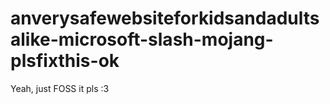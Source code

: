 # anverysafewebsiteforkidsandadultsalike-microsoft-slash-mojang-plsfixthis-ok
Yeah, just FOSS it pls :3
